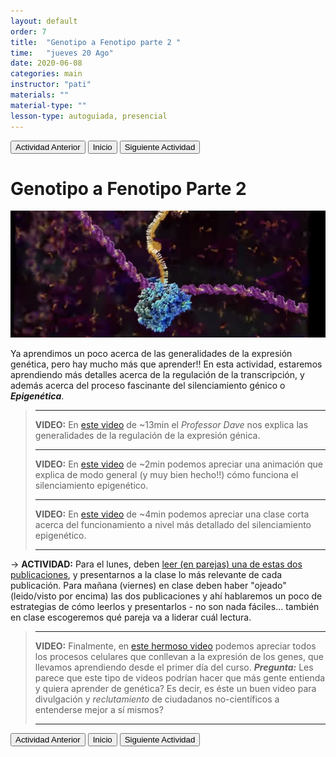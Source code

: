 ```yaml
---
layout: default
order: 7
title:  "Genotipo a Fenotipo parte 2 "
time:   "jueves 20 Ago"
date: 2020-06-08
categories: main
instructor: "pati"
materials: ""
material-type: ""
lesson-type: autoguiada, presencial
---
```

<a href="https://pesalerno.github.io/genetica-ago-2020/main/2020/08/01/6_geno-feno-1.html"><button>Actividad Anterior</button></a>		<a href="https://pesalerno.github.io/genetica-ago-2020/"><button>Inicio</button></a>    <a href="https://pesalerno.github.io/genetica-ago-2020/main/2020/08/01/8_alineamiento.html"><button>Siguiente Actividad</button></a>

# Genotipo a Fenotipo Parte 2

![](https://github.com/pesalerno/genetica-ago-2020/blob/master/files/transcription.png?raw=true)<br>

Ya aprendimos un poco acerca de las generalidades de la expresión genética, pero hay mucho más que aprender!! En esta actividad, estaremos aprendiendo más detalles acerca de la regulación de la transcripción, y además acerca del proceso fascinante del silenciamiento génico o ***Epigenética***. 


>-------------------
>**VIDEO:** En [este video](https://www.youtube.com/watch?v=J9jhg90A7Lw&list=PLybg94GvOJ9HH3IbmPRCfU4knUiBJPq1Z&index=11) de ~13min el *Professor Dave* nos explica las generalidades de la regulación de la expresión génica. 
>
>--------------------------
>
>**VIDEO:** En [este video](https://www.youtube.com/watch?v=Tj_6DcUTRnM) de ~2min podemos apreciar una animación que explica de modo general (y muy bien hecho!!) cómo funciona el silenciamiento epigenético.  
>
>--------------------------
>
>**VIDEO:** En [este video](https://www.youtube.com/watch?v=JMT6oRYgkTk) de ~4min podemos apreciar una clase corta acerca del funcionamiento a nivel más detallado del silenciamiento epigenético.  
>
>--------------------------

-> **ACTIVIDAD:** Para el lunes, deben [leer (en parejas) una de estas dos publicaciones](https://drive.google.com/drive/folders/1vrwFY1sa8Y0cSa-OE2FofgrsmRalkQ24?usp=sharing), y presentarnos a la clase lo más relevante de cada publicación. Para mañana (viernes) en clase deben haber "ojeado" (leido/visto por encima) las dos publicaciones y ahí hablaremos un poco de estrategias de cómo leerlos y presentarlos - no son nada fáciles... también en clase escogeremos qué pareja va a liderar cuál lectura. 

>--------------------------
>
>**VIDEO:** Finalmente, en [este hermoso video](https://www.youtube.com/watch?v=7Hk9jct2ozY) podemos apreciar todos los procesos celulares que conllevan a la expresión de los genes, que llevamos aprendiendo desde el primer día del curso. ***Pregunta:*** Les parece que este tipo de videos podrían hacer que más gente entienda y quiera aprender de genética? Es decir, es éste un buen video para divulgación y *reclutamiento* de ciudadanos no-científicos a entenderse mejor a sí mismos? 
>
>--------------------------



<a href="https://pesalerno.github.io/genetica-ago-2020/main/2020/08/01/6_geno-feno-1.html"><button>Actividad Anterior</button></a>		<a href="https://pesalerno.github.io/genetica-ago-2020/"><button>Inicio</button></a>    <a href="https://pesalerno.github.io/genetica-ago-2020/main/2020/08/01/8_alineamiento.html"><button>Siguiente Actividad</button></a>

